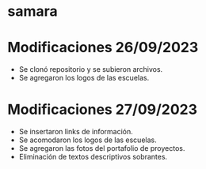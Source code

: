 # samara

# Modificaciones 26/09/2023
- Se clonó repositorio y se subieron archivos.
- Se agregaron los logos de las escuelas.

# Modificaciones 27/09/2023
- Se insertaron links de información.
- Se acomodaron los logos de las escuelas.
- Se agregaron las fotos del portafolio de proyectos.
- Eliminación de textos descriptivos sobrantes.